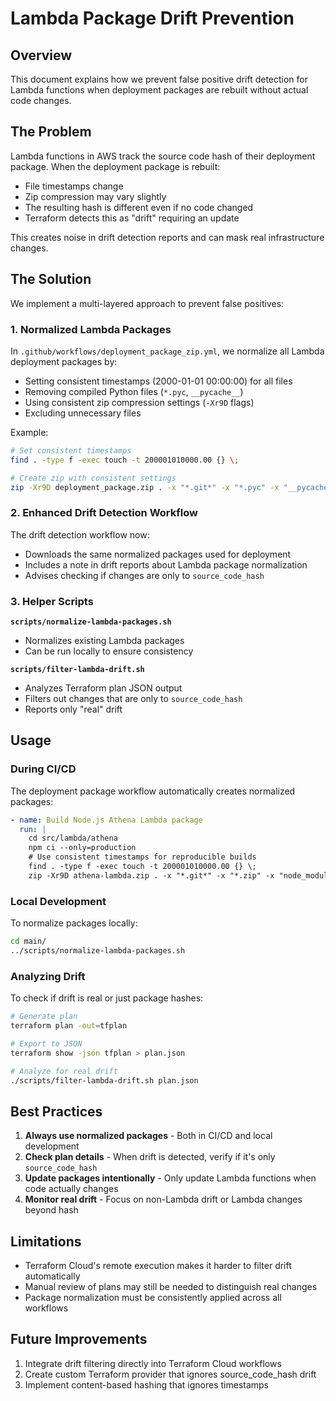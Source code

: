 # Lambda Package Drift Prevention

## Overview

This document explains how we prevent false positive drift detection for Lambda functions when deployment packages are rebuilt without actual code changes.

## The Problem

Lambda functions in AWS track the source code hash of their deployment package. When the deployment package is rebuilt:
- File timestamps change
- Zip compression may vary slightly
- The resulting hash is different even if no code changed
- Terraform detects this as "drift" requiring an update

This creates noise in drift detection reports and can mask real infrastructure changes.

## The Solution

We implement a multi-layered approach to prevent false positives:

### 1. Normalized Lambda Packages

In `.github/workflows/deployment_package_zip.yml`, we normalize all Lambda deployment packages by:

- Setting consistent timestamps (2000-01-01 00:00:00) for all files
- Removing compiled Python files (`*.pyc`, `__pycache__`)
- Using consistent zip compression settings (`-Xr9D` flags)
- Excluding unnecessary files

Example:
```bash
# Set consistent timestamps
find . -type f -exec touch -t 200001010000.00 {} \;

# Create zip with consistent settings
zip -Xr9D deployment_package.zip . -x "*.git*" -x "*.pyc" -x "__pycache__/*"
```

### 2. Enhanced Drift Detection Workflow

The drift detection workflow now:
- Downloads the same normalized packages used for deployment
- Includes a note in drift reports about Lambda package normalization
- Advises checking if changes are only to `source_code_hash`

### 3. Helper Scripts

**`scripts/normalize-lambda-packages.sh`**
- Normalizes existing Lambda packages
- Can be run locally to ensure consistency

**`scripts/filter-lambda-drift.sh`**
- Analyzes Terraform plan JSON output
- Filters out changes that are only to `source_code_hash`
- Reports only "real" drift

## Usage

### During CI/CD

The deployment package workflow automatically creates normalized packages:
```yaml
- name: Build Node.js Athena Lambda package
  run: |
    cd src/lambda/athena
    npm ci --only=production
    # Use consistent timestamps for reproducible builds
    find . -type f -exec touch -t 200001010000.00 {} \;
    zip -Xr9D athena-lambda.zip . -x "*.git*" -x "*.zip" -x "node_modules/.cache/*"
```

### Local Development

To normalize packages locally:
```bash
cd main/
../scripts/normalize-lambda-packages.sh
```

### Analyzing Drift

To check if drift is real or just package hashes:
```bash
# Generate plan
terraform plan -out=tfplan

# Export to JSON
terraform show -json tfplan > plan.json

# Analyze for real drift
./scripts/filter-lambda-drift.sh plan.json
```

## Best Practices

1. **Always use normalized packages** - Both in CI/CD and local development
2. **Check plan details** - When drift is detected, verify if it's only `source_code_hash`
3. **Update packages intentionally** - Only update Lambda functions when code actually changes
4. **Monitor real drift** - Focus on non-Lambda drift or Lambda changes beyond hash

## Limitations

- Terraform Cloud's remote execution makes it harder to filter drift automatically
- Manual review of plans may still be needed to distinguish real changes
- Package normalization must be consistently applied across all workflows

## Future Improvements

1. Integrate drift filtering directly into Terraform Cloud workflows
2. Create custom Terraform provider that ignores source_code_hash drift
3. Implement content-based hashing that ignores timestamps
